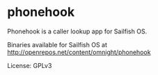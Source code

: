 # phonehook

Phonehook is a caller lookup app for Sailfish OS.

Binaries available for Sailfish OS at http://openrepos.net/content/omnight/phonehook


License: GPLv3